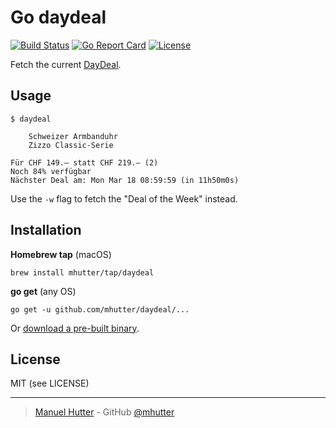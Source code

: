 # Go daydeal

[![Build Status](https://travis-ci.com/mhutter/daydeal.svg?branch=master)](https://travis-ci.com/mhutter/daydeal)
[![Go Report Card](https://goreportcard.com/badge/github.com/mhutter/daydeal)](https://goreportcard.com/report/github.com/mhutter/daydeal)
[![License](https://img.shields.io/badge/License-MIT-blue.svg)](https://opensource.org/licenses/MIT)

Fetch the current [DayDeal](https://www.daydeal.ch/).

## Usage

    $ daydeal

        Schweizer Armbanduhr
        Zizzo Classic-Serie

    Für CHF 149.– statt CHF 219.– (2)
    Noch 84% verfügbar
    Nächster Deal am: Mon Mar 18 08:59:59 (in 11h50m0s)

Use the `-w` flag to fetch the "Deal of the Week" instead.


## Installation

**Homebrew tap** (macOS)

    brew install mhutter/tap/daydeal


**go get** (any OS)

    go get -u github.com/mhutter/daydeal/...


Or [download a pre-built binary](https://github.com/mhutter/daydeal/releases).


## License

MIT (see LICENSE)

---

> [Manuel Hutter](https://hutter.io) - GitHub [@mhutter](https://github.com)
